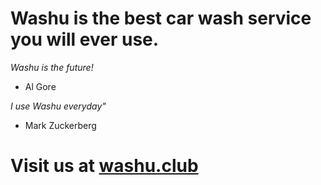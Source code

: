 # Washu is **the** **best** car wash service you will ever use.

*Washu is the future!*
- Al Gore

*I use Washu everyday"*
- Mark Zuckerberg

# Visit us at [washu.club](http://washu.club)

